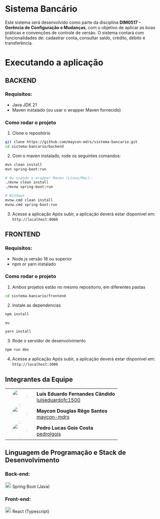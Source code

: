 # Sistema Bancário

Este sistema será desenvolvido como parte da disciplina **DIM0517 - Gerência de Configuração e Mudanças**, com o objetivo de aplicar as boas práticas e convenções de controle de versão. O sistema contará com funcionalidades de: cadastrar conta, consultar saldo, crédito, débito e transferência.

# Executando a aplicação

## BACKEND

### Requisitos:
- Java JDK 21
- Maven instalado (ou usar o wrapper Maven fornecido)

### Como rodar o projeto

1. Clone o repositório

```bash
git clone https://github.com/maycon-mdrs/sistema-bancario.git
cd sistema-bancario/backend
```

2. Com o maven instalado, rode os seguintes comandos:

```bash
mvn clean install
mvn spring-boot:run

# Ou usando o wrapper Maven (Linux/Mac):
./mvnw clean install
./mvnw spring-boot:run

# Windows
mvnw.cmd clean install
mvnw.cmd spring-boot:run
```

3. Acesse a aplicação
Após subir, a aplicação deverá estar disponivel em:
```http://localhost:8080```

## FRONTEND

### Requisitos:
- Node.js versão 18 ou superior
- npm or yarn instalado

### Como rodar o projeto

1. Ambos projetos estão no mesmo repositorio, em diferentes pastas

```bash
cd sistema-bancario/frontend
```

2. Instale as dependencias
```bash
npm install

ou

yarn install
```

3. Rode o servidor de desenvolvimento

```bash
npm run dev
```

4. Acesse a aplicação
Após subir, a aplicação deverá estar disponivel em:
```http://localhost:3000```

## Integrantes da Equipe

<table>
    <tr>
        <td align="center" width="80">
            <a href="https://github.com/luiseduardofc1500">
                <img src="https://github.com/luiseduardofc1500.png" width="50" style="border-radius: 50%;"/>
            </a>
        </td>
        <td>
            <strong>Luís Eduardo Fernandes Cândido</strong><br/>
            <a href="https://github.com/luiseduardofc1500">luiseduardofc1500</a>
        </td>
    </tr>
    <tr>
        <td align="center" width="80">
            <a href="https://github.com/maycon-mdrs">
                <img src="https://github.com/maycon-mdrs.png" width="50" style="border-radius: 50%;"/>
            </a>
        </td>
        <td>
            <strong>Maycon Douglas Rêgo Santos</strong><br/>
            <a href="https://github.com/maycon-mdrs">maycon-mdrs</a>
        </td>
    </tr>
    <tr>
        <td align="center" width="80">
            <a href="https://github.com/pedrolgois/pedrolgois">
                <img src="https://github.com/pedrolgois.png" width="50" style="border-radius: 50%;"/>
            </a>
        </td>
        <td>
            <strong>Pedro Lucas Gois Costa</strong><br/>
            <a href="https://github.com/pedrolgois">pedrolgois</a>
        </td>
    </tr>
</table>

## Linguagem de Programação e Stack de Desenvolvimento

### **Back-end:**

<img src="https://img.icons8.com/?size=100&id=90519&format=png&color=000000" alt="Spring Boot Logo" width="20"/> Spring Boot (Java)

### **Front-end:**

<img src="https://upload.wikimedia.org/wikipedia/commons/a/a7/React-icon.svg" width="20"/> React (Typescript)